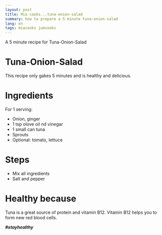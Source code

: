```yaml
---
layout: post
title: Mia cooks...tuna-onion-salad
summary: how to prepare a 5 minute tuna-onion-salad
lang: en
tags: miacooks jumcooks
---
```


<div class="message">
A 5 minute recipe for Tuna-Onion-Salad
</div>

# Tuna-Onion-Salad
This recipe only gakes 5 minutes and is healthy and delicious.

# Ingredients
For 1 serving:
- Onion, ginger
- 1 tsp olove oil nd vinegar
- 1 small can tuna
- Sprouts
- Optional: tomato, lettuce

# Steps
- Mix all ingredients
- Salt and pepper

# Healthy because
 Tuna is a great source of protein and vitamin B12.
 Vitamin B12 helps you to form new red blood cells.

_**#stayhealthy**_
